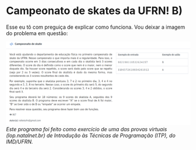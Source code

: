 # Campeonato de skates da UFRN! B)

Esse eu tô com preguiça de explicar como funciona. Vou deixar a imagem do problema em questão: 

![imagem_skates](../.media/imagem_skates.png)
_Este programa foi feito como exercício de uma das provas virtuais (lop.natalnet.br) de Introdução às Técnicas de Programação (ITP), do IMD/UFRN._
